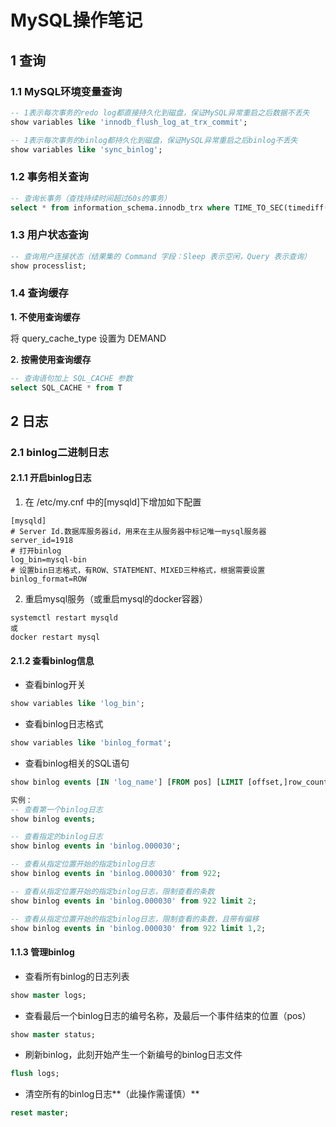 # MySQL操作笔记

## 1 查询

### 1.1 MySQL环境变量查询

````sql
-- 1表示每次事务的redo log都直接持久化到磁盘，保证MySQL异常重启之后数据不丢失
show variables like 'innodb_flush_log_at_trx_commit';

-- 1表示每次事务的binlog都持久化到磁盘，保证MySQL异常重启之后binlog不丢失
show variables like 'sync_binlog';
````

### 1.2 事务相关查询

````sql
-- 查询长事务（查找持续时间超过60s的事务）
select * from information_schema.innodb_trx where TIME_TO_SEC(timediff(now(),trx_started))>60
````

### 1.3 用户状态查询

````sql
-- 查询用户连接状态（结果集的 Command 字段：Sleep 表示空闲，Query 表示查询）
show processlist;
````

### 1.4 查询缓存

**1. 不使用查询缓存**

将 query_cache_type 设置为 DEMAND

**2. 按需使用查询缓存**

````sql
-- 查询语句加上 SQL_CACHE 参数
select SQL_CACHE * from T
````

## 2 日志

### 2.1 binlog二进制日志

#### 2.1.1 开启binlog日志

1. 在 /etc/my.cnf 中的[mysqld]下增加如下配置

````
[mysqld]
# Server Id.数据库服务器id，用来在主从服务器中标记唯一mysql服务器
server_id=1918
# 打开binlog
log_bin=mysql-bin
# 设置bin日志格式，有ROW、STATEMENT、MIXED三种格式，根据需要设置
binlog_format=ROW
````

2. 重启mysql服务（或重启mysql的docker容器）

````
systemctl restart mysqld
或
docker restart mysql
````

#### 2.1.2 查看binlog信息

- 查看binlog开关

```sql
show variables like 'log_bin';
```

- 查看binlog日志格式

```sql
show variables like 'binlog_format';
```

- 查看binlog相关的SQL语句

````sql
show binlog events [IN 'log_name'] [FROM pos] [LIMIT [offset,]row_count]

实例：
-- 查看第一个binlog日志
show binlog events;

-- 查看指定的binlog日志
show binlog events in 'binlog.000030';

-- 查看从指定位置开始的指定binlog日志
show binlog events in 'binlog.000030' from 922;

-- 查看从指定位置开始的指定binlog日志，限制查看的条数
show binlog events in 'binlog.000030' from 922 limit 2;

-- 查看从指定位置开始的指定binlog日志，限制查看的条数，且带有偏移
show binlog events in 'binlog.000030' from 922 limit 1,2;
````

#### 1.1.3 管理binlog

- 查看所有binlog的日志列表

````sql
show master logs;
````

- 查看最后一个binlog日志的编号名称，及最后一个事件结束的位置（pos）

````sql
show master status;
````

- 刷新binlog，此刻开始产生一个新编号的binlog日志文件

````sql
flush logs;
````

- 清空所有的binlog日志**（此操作需谨慎）**

````sql
reset master;
````

